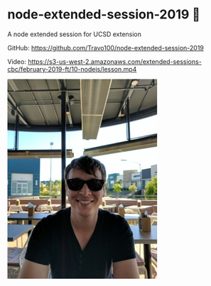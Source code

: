# node-extended-session-2019 🎸
A node extended session for UCSD extension

GitHub: https://github.com/Travo100/node-extended-session-2019

Video: https://s3-us-west-2.amazonaws.com/extended-sessions-cbc/february-2019-ft/10-nodejs/lesson.mp4 

![me](images/me.png)